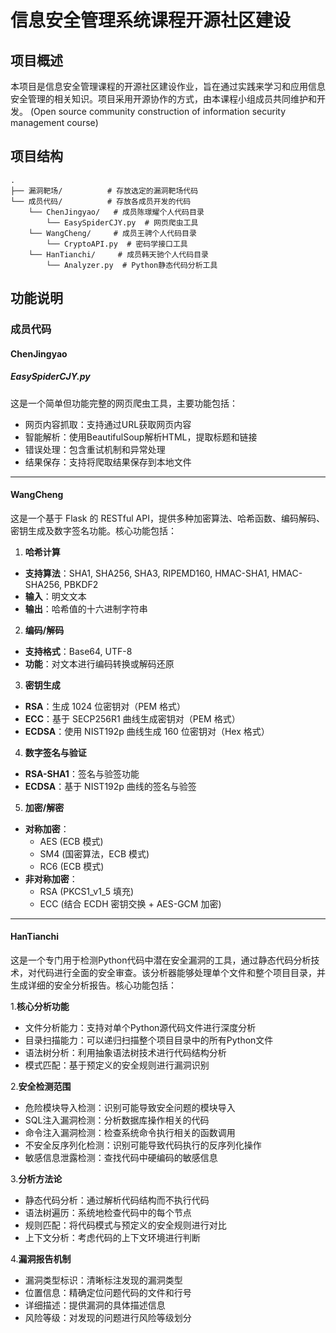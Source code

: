 # 信息安全管理系统课程开源社区建设

## 项目概述
本项目是信息安全管理课程的开源社区建设作业，旨在通过实践来学习和应用信息安全管理的相关知识。项目采用开源协作的方式，由本课程小组成员共同维护和开发。
(Open source community construction of information security management course)

## 项目结构
```
.
├── 漏洞靶场/          # 存放选定的漏洞靶场代码
└── 成员代码/          # 存放各成员开发的代码
    └── ChenJingyao/   # 成员陈璟耀个人代码目录
        └── EasySpiderCJY.py  # 网页爬虫工具
    └── WangCheng/     # 成员王骋个人代码目录
        └── CryptoAPI.py  # 密码学接口工具
    └── HanTianchi/     # 成员韩天驰个人代码目录
        └── Analyzer.py  # Python静态代码分析工具
```

## 功能说明

### 成员代码

#### ChenJingyao

##### EasySpiderCJY.py
这是一个简单但功能完整的网页爬虫工具，主要功能包括：

- 网页内容抓取：支持通过URL获取网页内容
- 智能解析：使用BeautifulSoup解析HTML，提取标题和链接
- 错误处理：包含重试机制和异常处理
- 结果保存：支持将爬取结果保存到本地文件

---

#### WangCheng
这是一个基于 Flask 的 RESTful API，提供多种加密算法、哈希函数、编码解码、密钥生成及数字签名功能。核心功能包括：
1. **​哈希计算​**​
- **​支持算法​**​：SHA1, SHA256, SHA3, RIPEMD160, HMAC-SHA1, HMAC-SHA256, PBKDF2
- **​输入​**​：明文文本
- **​输出​**​：哈希值的十六进制字符串

2. **​编码/解码​**​
- **​支持格式​**​：Base64, UTF-8
- **​功能​**​：对文本进行编码转换或解码还原

3. **​密钥生成​**​
- **​RSA​**​：生成 1024 位密钥对（PEM 格式）
- **​ECC​**​：基于 SECP256R1 曲线生成密钥对（PEM 格式）
- **​ECDSA​**​：使用 NIST192p 曲线生成 160 位密钥对（Hex 格式）

4. **​数字签名与验证​**​
- **​RSA-SHA1​**​：签名与验签功能
- **​ECDSA​**​：基于 NIST192p 曲线的签名与验签

5. **​加密/解密​**​
- **​对称加密​**​：
  - AES (ECB 模式)
  - SM4 (国密算法，ECB 模式)
  - RC6 (ECB 模式)
- **​非对称加密​**​：
  - RSA (PKCS1_v1_5 填充)
  - ECC (结合 ECDH 密钥交换 + AES-GCM 加密)


 ---

 #### HanTianchi
这是一个专门用于检测Python代码中潜在安全漏洞的工具，通过静态代码分析技术，对代码进行全面的安全审查。该分析器能够处理单个文件和整个项目目录，并生成详细的安全分析报告。核心功能包括：

1.**核心分析功能**
- 文件分析能力：支持对单个Python源代码文件进行深度分析
- 目录扫描能力：可以递归扫描整个项目目录中的所有Python文件
- 语法树分析：利用抽象语法树技术进行代码结构分析
- 模式匹配：基于预定义的安全规则进行漏洞识别
 
2.**安全检测范围**
- 危险模块导入检测：识别可能导致安全问题的模块导入
- SQL注入漏洞检测：分析数据库操作相关的代码
- 命令注入漏洞检测：检查系统命令执行相关的函数调用
- 不安全反序列化检测：识别可能导致代码执行的反序列化操作
- 敏感信息泄露检测：查找代码中硬编码的敏感信息
 
3.**分析方法论**
- 静态代码分析：通过解析代码结构而不执行代码
- 语法树遍历：系统地检查代码中的每个节点
- 规则匹配：将代码模式与预定义的安全规则进行对比
- 上下文分析：考虑代码的上下文环境进行判断
 
4.**漏洞报告机制**
- 漏洞类型标识：清晰标注发现的漏洞类型
- 位置信息：精确定位问题代码的文件和行号
- 详细描述：提供漏洞的具体描述信息
- 风险等级：对发现的问题进行风险等级划分
 

